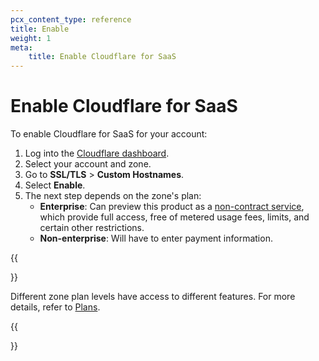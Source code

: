 ```yaml
---
pcx_content_type: reference
title: Enable
weight: 1
meta:
    title: Enable Cloudflare for SaaS
---
```


# Enable Cloudflare for SaaS

To enable Cloudflare for SaaS for your account:

1. Log into the [Cloudflare dashboard](https://dash.cloudflare.com).
2. Select your account and zone.
3. Go to **SSL/TLS** > **Custom Hostnames**.
4. Select **Enable**.
5. The next step depends on the zone's plan:
    - **Enterprise**: Can preview this product as a [non-contract service](/fundamentals/account-and-billing/preview-services/), which provide full access, free of metered usage fees, limits, and certain other restrictions.
    - **Non-enterprise**: Will have to enter payment information.

{{<Aside type="note">}}

Different zone plan levels have access to different features. For more details, refer to [Plans](/cloudflare-for-platforms/cloudflare-for-saas/plans/).

{{</Aside>}}